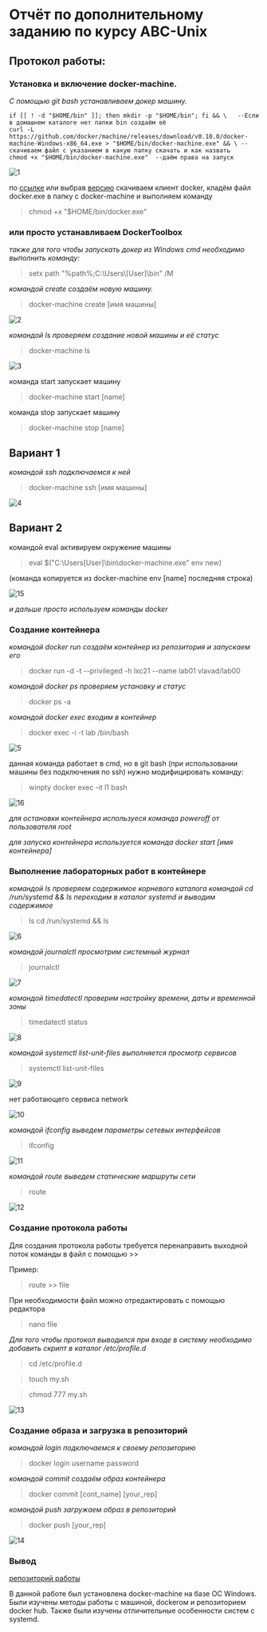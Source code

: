 # Отчёт по дополнительному заданию по курсу ABC-Unix
## Протокол  работы:
### Установка и включение docker-machine.

*С помощью git bash устанавливаем докер машину.*

    if [[ ! -d "$HOME/bin" ]]; then mkdir -p "$HOME/bin"; fi && \   --Если в домашнем каталоге нет папки bin создаём её
    curl -L https://github.com/docker/machine/releases/download/v0.10.0/docker-machine-Windows-x86_64.exe > "$HOME/bin/docker-machine.exe" && \ --скачиваем файл с указанием в какую папку скачать и как назвать
    chmod +x "$HOME/bin/docker-machine.exe"  --даём права на запуск
  
![1](/images/1.png)

по [ссылке](https://get.docker.com/builds/Windows/x86_64/docker-17.04.0-ce.zip) или выбрав [версию](https://github.com/docker/docker/releases) скачиваем клиент docker, кладём файл docker.exe в папку с docker-machine и выполняем команду

>chmod +x "$HOME/bin/docker.exe"

### или просто устанавливаем DockerToolbox

*также для того чтобы запускать докер из Windows cmd необходимо выполнить команду:*

>setx path "%path%;C:\Users\\[User]\bin" /M

*командой create создаём новую машину.*

>docker-machine create [имя машины]
  
![2](/images/2.png)

*командой ls проверяем создание новой машины и её статус*

>docker-machine ls

![3](/images/3.png)

команда start запускает машину
>docker-machine start [name] 

команда stop запускает машину
>docker-machine stop [name] 

## Вариант 1

*командой ssh подключаемся к ней*

>docker-machine ssh [имя машины]

![4](/images/4.png)

## Вариант 2

командой eval активируем окружение машины

>eval $("C:\Users\[User]\bin\docker-machine.exe" env new)

(команда копируется из docker-machine env [name] последняя строка)

![15](/images/15.png)

*и дальше просто используем команды docker*

### Создание контейнера

*командой docker run создаём контейнер из репозитория и запускаем его*

>docker run -d -t --privileged -h lxc21 --name lab01 vlavad/lab00

*командой docker ps проверяем установку и статус*

>docker ps -a

*командой docker exec входим в контейнер*

>docker exec -i -t lab<NN> /bin/bash

![5](/images/5.png)

данная команда работает в cmd, но в git bash (при использовании машины без подключения по ssh) нужно модифицировать команду:

>winpty docker exec -it l1 bash

![16](/images/16.png)

*для остановки контейнера используеся команда poweroff от пользователя root*

*для запуска контейнера используется команда docker start [имя контейнера]*

### Выполнение лабораторных работ в контейнере

*командой ls проверяем содержимое корневого каталога*
*командой cd /run/systemd && ls переходим в каталог systemd и выводим содержимое*

>ls
>cd /run/systemd && ls

![6](/images/6.png)

*командой journalctl просмотрим системный журнал*

>journalctl

![7](/images/7.png)

*командой timedatectl проверим настройку времени, даты и временной зоны*

>timedatectl status

![8](/images/8.png)

*командой systemctl list-unit-files выполняется просмотр сервисов*

>systemctl list-unit-files

![9](/images/9.png)

нет работающего сервиса network 

![10](/images/10.png)

*командой ifconfig выведем параметры сетевых интерфейсов*

>ifconfig

![11](/images/11.png)

*командой route выведем статические маршруты сети*

>route

![12](/images/12.png)

### Создание протокола работы

Для создания протокола работы требуется перенаправить выходной поток команды в файл с помощью >>

Пример:

>route >> file

При необходимости файл можно отредактировать с помощью редактора

> nano file

*Для того чтобы протокол выводился при входе в систему необходимо добавить скрипт в каталог /etc/profile.d*

>cd /etc/profile.d

>touch my.sh

>chmod 777 my.sh

![13](/images/13.png)

### Создание образа и загрузка в репозиторий

*командой login подключаемся к своему репозиторию*

>docker login
>username
>password

*командой commit создаём образ контейнера*

>docker commit [cont_name] [your_rep]

*командой push загружаем образ в репозиторий*

>docker push [your_rep]

![14](/images/14.png)

### Вывод

[репозиторий работы](https://hub.docker.com/r/alxloginov/lab01/)

В данной работе был установлена docker-machine на базе ОС Windows. Были изучены методы работы с машиной, dockerом и репозиторием docker hub. Также были изучены отличительные особенности систем с systemd.

